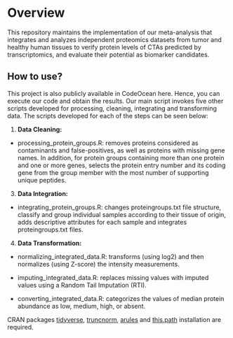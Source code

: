 # Overview

This repository maintains the implementation of our meta-analysis that integrates and analyzes independent proteomics datasets from tumor and healthy human tissues to verify protein levels of CTAs predicted by transcriptomics, and evaluate their potential as biomarker candidates.

## How to use?

This project is also publicly available in CodeOcean here. Hence, you can execute our code and obtain the results. Our main script invokes five other scripts developed for processing, cleaning, integrating and transforming data. The scripts developed for each of the steps can be seen below:

1. **Data Cleaning:** 
- processing_protein_groups.R: removes proteins considered as contaminants and false-positives, as well as proteins with missing gene names. In addition, for protein groups containing more than one protein and one
or more genes,  selects the protein entry number and its coding gene from the group member with the most number of supporting unique peptides.
3. **Data Integration:**
- integrating_protein_groups.R: changes proteingroups.txt file structure, classify and group individual samples according to their tissue of origin, adds descriptive attributes for each sample and integrates proteingroups.txt files.
4. **Data Transformation:**
- normalizing_integrated_data.R: transforms (using log2) and then normalizes (using Z-score) the intensity measurements.
* imputing_integrated_data.R: replaces missing values with imputed values using a Random Tail Imputation (RTI).
+ converting_integrated_data.R: categorizes the values of median protein abundance as low, medium, high, or absent.

CRAN packages [tidyverse](https://cran.r-project.org/web/packages/tidyverse/index.html), [truncnorm](https://cran.r-project.org/web/packages/truncnorm/), [arules](https://cran.r-project.org/web/packages/arules/) and [this.path](https://cran.r-project.org/web/packages/this.path/index.html) installation are required.

